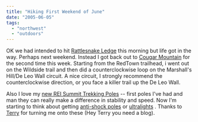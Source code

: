 ```yaml
---
title: "Hiking First Weekend of June"
date: "2005-06-05"
tags: 
  - "northwest"
  - "outdoors"
---
```


OK we had intended to hit [Rattlesnake Ledge](http://www.washingtonhikes.com/1999/rattlesnake/index2.html) this morning but life got in the way. Perhaps next weekend. Instead I got back out to [Cougar Mountain](http://www.metrokc.gov/gis/vmc/Recreation.htm#CM) for the second time this week. Starting from the RedTown trailhead, i went out on the Wildside trail and then did a counterclockwise loop on the Marshall's Hill/De Leo Wall circuit. A nice circuit, I strongly recommend the counterclockwise direction, or you face a killer trail up the De Leo Wall.

Also I love my [new REI Summit Trekking Poles](http://www.rei.com/online/store/ProductDisplay?storeId=8000&catalogId=40000008000&productId=5312&parent_category_rn=0&vcat=REI_SEARCH) -- first poles I've had and man they can really make a difference in stability and speed. Now I'm starting to think about getting [anti-shock poles](http://www.rei.com/online/store/ProductDisplay?storeId=8000&catalogId=40000008000&productId=47920372&parent_category_rn=0&vcat=REI_SEARCH) or [ultralights](http://www.rei.com/online/store/ProductDisplay?storeId=8000&catalogId=40000008000&productId=47873584&parent_category_rn=0&vcat=REI_SEARCH) . Thanks to [Terry](http://www.dystrick.com/webputty/images/hanold.jpg) for turning me onto these (Hey Terry you need a blog).
